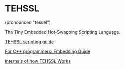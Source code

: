 # TEHSSL

(pronounced "tessel")

The Tiny Embedded Hot-Swapping Scripting Language.

[TEHSSL scripting guide](SCRIPTING.md)

[For C++ programmers: Embedding Guide](EMBEDDING.md)

[Internals of how TEHSSL Works](INTERNALS.md)
